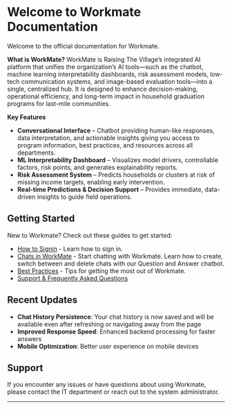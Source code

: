 # Welcome to Workmate Documentation

Welcome to the official documentation for Workmate.

**What is WorkMate?**
WorkMate is Raising The Village’s integrated AI platform that unifies the organization’s AI tools—such as the chatbot, machine learning interpretability dashboards, risk assessment models, low-tech communication systems, and image-based evaluation tools—into a single, centralized hub. It is designed to enhance decision-making, operational efficiency, and long-term impact in household graduation programs for last-mile communities.

**Key Features**

* **Conversational Interface** – Chatbot providing human-like responses, data interpretation, and actionable insights giving you access to program information, best practices, and resources across all departments.
* **ML Interpretability Dashboard** – Visualizes model drivers, controllable factors, risk points, and generates explainability reports.
* **Risk Assessment System** – Predicts households or clusters at risk of missing income targets, enabling early intervention.
* **Real-time Predictions & Decision Support** – Provides immediate, data-driven insights to guide field operations.

## Getting Started

New to Workmate? Check out these guides to get started:

- [How to Signin](/how_to_signin/) - Learn how to sign in.
- [Chats in WorkMate](/manage_chats/) - Start chatting with Workmate. Learn how to create, switch between and delete chats with our Question and Answer chatbot.
- [Best Practices](#) - Tips for getting the most out of Workmate.
- [Support & Frequently Asked Questions](/support/)


## Recent Updates

- **Chat History Persistence**: Your chat history is now saved and will be available even after refreshing or navigating away from the page
- **Improved Response Speed**: Enhanced backend processing for faster answers
- **Mobile Optimization**: Better user experience on mobile devices

## Support

If you encounter any issues or have questions about using Workmate, please contact the IT department or reach out to the system administrator.

---


